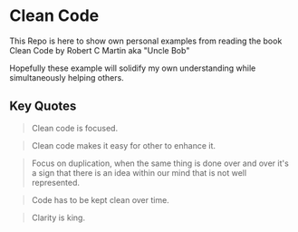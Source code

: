 # Clean Code

This Repo is here to show own personal examples from reading the book Clean Code by Robert C Martin aka "Uncle Bob"

Hopefully these example will solidify my own understanding while simultaneously helping others.

## Key Quotes

> Clean code is focused.

> Clean code makes it easy for other to enhance it.

> Focus on duplication, when the same thing is done over and over it's a sign that there is an idea within our mind that is not well represented.

> Code has to be kept clean over time.

> Clarity is king.
